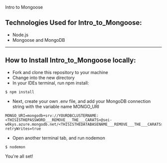Intro to Mongoose

## Technologies Used for Intro_to_Mongoose:

* Node.js
* Mongoose and MongoDB



--------------------------------------------
## How to Install Intro_to_Mongoose locally:

* Fork and clone this repository to your machine
* Change into the new directory
* In your IDEs terminal, run npm install:

```
$ npm install

```

* Next, create your own .env file, and add your MongoDB connection string with the variable name MONGO_URI 
```
MONGO_URI=mongodb+srv://YOURDBCLUSTERNAME:<THISISTHEPASSWORD___REMOVE___THE___CARATS>@sei-w0kys.azure.mongodb.net/<THISISTHEDATABASENAME___REMOVE___THE___CARATS>?retryWrites=true

```
* Open another terminal tab, and run nodemon
```
$ nodemon

```


You're all set! 